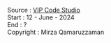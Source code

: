 Source : <a href="https://youtube.com/playlist?list=PLmF_zPV9ZcP346sttD4Vs2VROLlIp5kPz&si=SP3Z7-wnFg3d1Sjr">VIP Code Studio</a> </br>
Start : 12 - June - 2024 </br>
End : ? </br>
Copyright : Mirza Qamaruzzaman </br>

